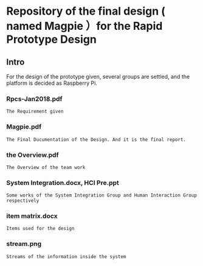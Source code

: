 # Repository of the final design ( named Magpie ）for the Rapid Prototype Design

## Intro

   For the design of the prototype given, several groups are settled, and the platform is decided as Raspberry Pi.

### Rpcs-Jan2018.pdf
    The Requirement given

### Magpie.pdf
    The Final Ducumentation of the Design. And it is the final report.

### the Overview.pdf
    The Overview of the team work
### System Integration.docx, HCI Pre.ppt
    Some works of the System Integration Group and Human Interaction Group respectively
### item matrix.docx
    Items used for the design
### stream.png
    Streams of the information inside the system

